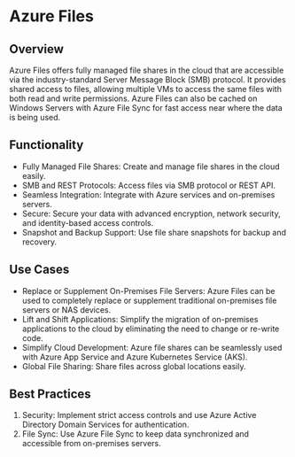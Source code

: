 # Azure Files
## Overview
Azure Files offers fully managed file shares in the cloud that are accessible via the industry-standard Server Message Block (SMB) protocol. It provides shared access to files, allowing multiple VMs to access the same files with both read and write permissions. Azure Files can also be cached on Windows Servers with Azure File Sync for fast access near where the data is being used.

## Functionality
 - Fully Managed File Shares: Create and manage file shares in the cloud easily.
 - SMB and REST Protocols: Access files via SMB protocol or REST API.
 - Seamless Integration: Integrate with Azure services and on-premises servers.
 - Secure: Secure your data with advanced encryption, network security, and identity-based access controls.
 - Snapshot and Backup Support: Use file share snapshots for backup and recovery.

## Use Cases
 - Replace or Supplement On-Premises File Servers: Azure Files can be used to completely replace or supplement traditional on-premises file servers or NAS devices.
 - Lift and Shift Applications: Simplify the migration of on-premises applications to the cloud by eliminating the need to change or re-write code.
 - Simplify Cloud Development: Azure file shares can be seamlessly used with Azure App Service and Azure Kubernetes Service (AKS).
 - Global File Sharing: Share files across global locations easily.

## Best Practices
1. Security: Implement strict access controls and use Azure Active Directory Domain Services for authentication.
2. File Sync: Use Azure File Sync to keep data synchronized and accessible from on-premises servers.
